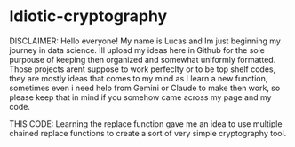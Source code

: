 # Idiotic-cryptography
DISCLAIMER: 
Hello everyone! My name is Lucas and Im just beginning my journey in data science. Ill upload my ideas here in Github for the sole purpouse of keeping then organized and somewhat uniformly formatted. Those projects arent suppose to work perfeclty or to be top shelf codes, they are mostly ideas that comes to my mind as I learn a new function, sometimes even i need help from Gemini or Claude to make then work, so please keep that in mind if you somehow came across my page and my code.

THIS CODE:
Learning the replace function gave me an idea to use multiple chained replace functions to create a sort of very simple cryptography tool.
